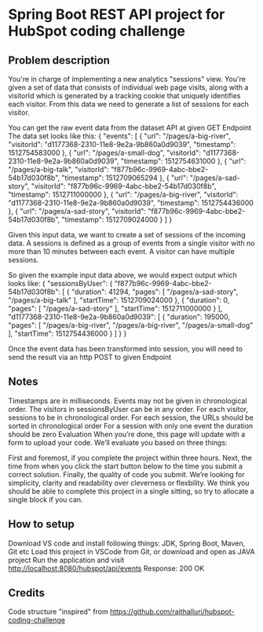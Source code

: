# Spring Boot REST API project for HubSpot coding challenge

## Problem description

You're in charge of implementing a new analytics "sessions" view. You're given a set of data that consists of individual web page visits, along with a visitorId which is generated by a tracking cookie that uniquely identifies each visitor. From this data we need to generate a list of sessions for each visitor.

You can get the raw event data from the dataset API at given GET Endpoint
The data set looks like this:
{
  "events": [
    {
      "url": "/pages/a-big-river",
      "visitorId": "d1177368-2310-11e8-9e2a-9b860a0d9039",
      "timestamp": 1512754583000
    },
    {
      "url": "/pages/a-small-dog",
      "visitorId": "d1177368-2310-11e8-9e2a-9b860a0d9039",
      "timestamp": 1512754631000
    },
    {
      "url": "/pages/a-big-talk",
      "visitorId": "f877b96c-9969-4abc-bbe2-54b17d030f8b",
      "timestamp": 1512709065294
    },
    {
      "url": "/pages/a-sad-story",
      "visitorId": "f877b96c-9969-4abc-bbe2-54b17d030f8b",
      "timestamp": 1512711000000
    },
    {
      "url": "/pages/a-big-river",
      "visitorId": "d1177368-2310-11e8-9e2a-9b860a0d9039",
      "timestamp": 1512754436000
    },
    {
      "url": "/pages/a-sad-story",
      "visitorId": "f877b96c-9969-4abc-bbe2-54b17d030f8b",
      "timestamp": 1512709024000
    }
  ]
}

Given this input data, we want to create a set of sessions of the incoming data. A sessions is defined as a group of events from a single visitor with no more than 10 minutes between each event. A visitor can have multiple sessions.

So given the example input data above, we would expect output which looks like:
{
"sessionsByUser": {
  "f877b96c-9969-4abc-bbe2-54b17d030f8b": [
    {
      "duration": 41294,
      "pages": [
        "/pages/a-sad-story",
        "/pages/a-big-talk"
      ],
      "startTime": 1512709024000
    },
    {
      "duration": 0,
      "pages": [
        "/pages/a-sad-story"
      ],
      "startTime": 1512711000000
    }
  ],
  "d1177368-2310-11e8-9e2a-9b860a0d9039": [
    {
      "duration": 195000,
      "pages": [
        "/pages/a-big-river",
        "/pages/a-big-river",
        "/pages/a-small-dog"
      ],
      "startTime": 1512754436000
    }
  ]
}
}

Once the event data has been transformed into session, you will need to send the result via an http POST to given Endpoint

## Notes

Timestamps are in milliseconds.
Events may not be given in chronological order.
The visitors in sessionsByUser can be in any order.
For each visitor, sessions to be in chronological order.
For each session, the URLs should be sorted in chronological order
For a session with only one event the duration should be zero
Evaluation
When you’re done, this page will update with a form to upload your code. We’ll evaluate you based on three things:

First and foremost, if you complete the project within three hours.
Next, the time from when you click the start button below to the time you submit a correct solution.
Finally, the quality of code you submit. We’re looking for simplicity, clarity and readability over cleverness or flexbility.
We think you should be able to complete this project in a single sitting, so try to allocate a single block if you can.

## How to setup

Download VS code and install following things:
JDK, Spring Boot, Maven, Git etc
Load this project in VSCode from Git, or download and open as JAVA project
Run the application and visit
<http://localhost:8080/hubspot/api/events>
Response: 200 OK

## Credits

Code structure "inspired" from <https://github.com/rajthalluri/hubspot-coding-challenge>
